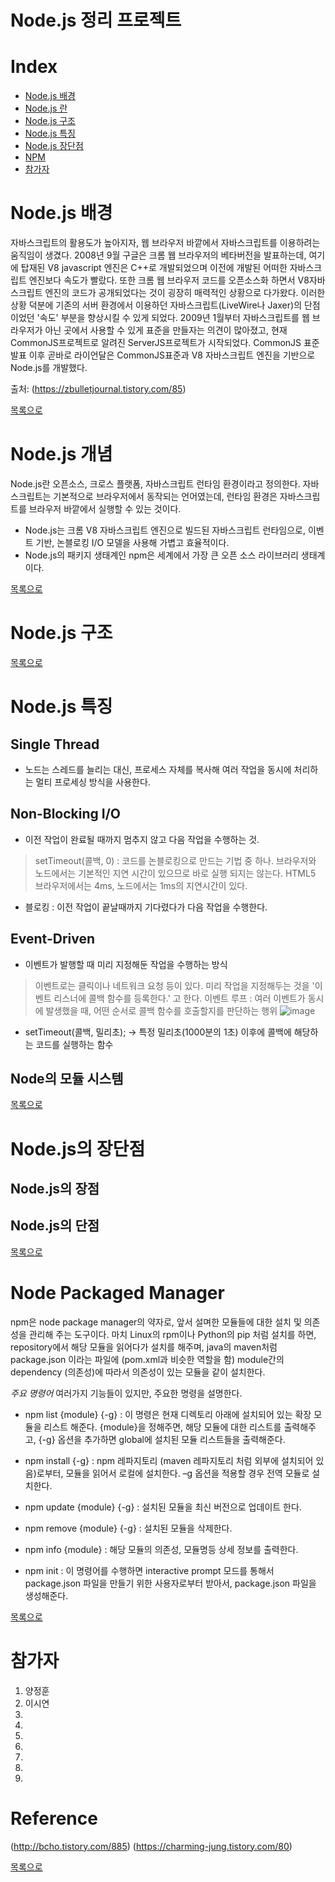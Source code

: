 # Node.js 정리 프로젝트


# Index
- [Node.js 배경](#node.js-배경)
- [Node.js 란](#node.js-개념)
- [Node.js 구조](#node.js-구조)
- [Node.js 특징](#node.js-특징)
- [Node.js 장단점](#node.js-장단점)
- [NPM](#node-packaged-manager)
- [참가자](#참가자)

# Node.js 배경

자바스크립트의 활용도가 높아지자, 웹 브라우저 바깥에서 자바스크립트를 이용하려는 움직임이 생겼다.
2008년 9월 구글은 크롬 웹 브라우저의 베타버전을 발표하는데, 여기에 탑재된 V8 javascript 엔진은 C++로 개발되었으며 이전에 개발된 어떠한 자바스크립트 엔진보다 속도가 빨랐다. 또한 크롬 웹 브라우저 코드를 오픈소스화 하면서 V8자바스크립트 엔진의 코드가 공개되었다는 것이 굉장히 매력적인 상황으로 다가왔다.
이러한 상황 덕분에 기존의 서버 환경에서 이용하던 자바스크립트(LiveWire나 Jaxer)의 단점이었던 '속도' 부분을 향상시킬 수 있게 되었다.
2009년 1월부터 자바스크립트를 웹 브라우저가 아닌 곳에서 사용할 수 있게 표준을 만들자는 의견이 많아졌고, 현재 CommonJS프로젝트로 알려진 ServerJS프로젝트가 시작되었다. CommonJS 표준 발표 이후 곧바로 라이언달은 CommonJS표준과 V8 자바스크립트 엔진을 기반으로 Node.js를 개발했다.

출처: (https://zbulletjournal.tistory.com/85)

[목록으로](#INDEX)

# Node.js 개념

Node.js란 오픈소스, 크로스 플랫폼, 자바스크립트 런타임 환경이라고 정의한다. 자바스크립트는 기본적으로 브라우저에서 동작되는 언어였는데, 런타임 환경은 자바스크립트를 브라우저 바깥에서 실행할 수 있는 것이다.

- Node.js는 크롬 V8 자바스크립트 엔진으로 빌드된 자바스크립트 런타임으로, 이벤트 기반, 논블로킹 I/O 모델을 사용해 가볍고 효율적이다.
- Node.js의 패키지 생태계인 npm은 세계에서 가장 큰 오픈 소스 라이브러리 생태계이다.

[목록으로](#INDEX)

# Node.js 구조

[목록으로](#INDEX)

# Node.js 특징

## Single Thread

- 노드는 스레드를 늘리는 대신, 프로세스 자체를 복사해 여러 작업을 동시에 처리하는 멀티 프로세싱 방식을 사용한다.

## Non-Blocking I/O

- 이전 작업이 완료될 때까지 멈추지 않고 다음 작업을 수행하는 것.
> setTimeout(콜백, 0) : 코드를 논블로킹으로 만드는 기법 중 하나. 브라우저와 노드에서는 기본적인 지연 시간이 있으므로 바로 실행 되지는 않는다. HTML5 브라우저에서는 4ms, 노드에서는 1ms의 지연시간이 있다.

- 블로킹 : 이전 작업이 끝날때까지 기다렸다가 다음 작업을 수행한다.

## Event-Driven

- 이벤트가 발행할 때 미리 지정해둔 작업을 수행하는 방식
> 이벤트로는 클릭이나 네트워크 요청 등이 있다.
> 미리 작업을 지정해두는 것을 '이벤트 리스너에 콜백 함수를 등록한다.' 고 한다.
> 이벤트 루프 : 여러 이벤트가 동시에 발생했을 때, 어떤 순서로 콜백 함수를 호출할지를 판단하는 행위
![image](https://user-images.githubusercontent.com/35549653/68538254-d7ef4400-03b4-11ea-8675-a5184d84538f.png)

- setTimeout(콜백, 밀리초);  ->  특정 밀리초(1000분의 1초) 이후에 콜백에 해당하는 코드를 실행하는 함수

## Node의 모듈 시스템

[목록으로](#INDEX)

# Node.js의 장단점

## Node.js의 장점

## Node.js의 단점

[목록으로](#INDEX)

# Node Packaged Manager

npm은 node package manager의 약자로, 앞서 설며한 모듈들에 대한 설치 및 의존성을 관리해 주는 도구이다. 마치 Linux의 rpm이나 Python의 pip 처럼 설치를 하면, repository에서 해당 모듈을 읽어다가 설치를 해주며, java의 maven처럼 package.json 이라는 파일에 (pom.xml과 비슷한 역할을 함) module간의 dependency (의존성)에 따라서 의존성이 있는 모듈을 같이 설치한다.

*주요 명령어*
여러가지 기능들이 있지만, 주요한 명령을 설명한다.

- npm list {module} {-g} : 이 명령은 현재 디렉토리 아래에 설치되어 있는 확장 모듈을 리스트 해준다. {module}을 정해주면, 해당 모듈에 대한 리스트를 출력해주고, {-g} 옵션을 추가하면 global에 설치된 모듈 리스트들을 출력해준다.

- npm install {-g} : npm 레파지토리 (maven 레파지토리 처럼 외부에 설치되어 있음)로부터, 모듈을 읽어서 로컬에 설치한다. –g 옵션을 적용할 경우 전역 모듈로 설치한다.

- npm update {module} {-g} : 설치된 모듈을 최신 버전으로 업데이트 한다.

- npm remove {module} {-g} : 설치된 모듈을 삭제한다.

- npm info {module} : 해당 모듈의 의존성, 모듈명등 상세 정보를 출력한다.

- npm init : 이 명령어를 수행하면 interactive prompt 모드를 통해서 package.json 파일을 만들기 위한 사용자로부터 받아서, package.json 파일을 생성해준다.

[목록으로](#INDEX)

# 참가자
1. 양정훈
2. 이시연
2. 
3. 
4. 
5. 
6. 
7. 
8. 


# Reference
(http://bcho.tistory.com/885)
(https://charming-jung.tistory.com/80)

[목록으로](#INDEX)
